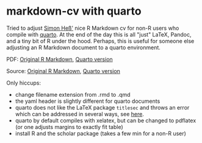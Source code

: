 # markdown-cv with quarto 

Tried to adjust [Simon Heß'](https://github.com/simonheb) nice R Markdown cv for non-R users who compile with [quarto](https://quarto.org/). At the end of the day this is all "just" LaTeX, Pandoc, and a tiny bit of R under the hood. Perhaps, this is useful for someone else adjusting an R Markdown document to a quarto environment.

PDF: [Original R Markdown](https://github.com/simonheb/markdown-cv/blob/main/CV-SH.pdf), [Quarto version](quarto/cv.pdf)

Source: [Original R Markdown](https://github.com/simonheb/markdown-cv/blob/main/CV-SH.pdf), [Quarto version](quarto/cv.qmd)

Only hiccups:
- change filename extension from .rmd to .qmd
- the yaml header is slightly different for quarto documents
- quarto does not like the LaTeX package `titlesec` and throws an error which can be addressed in several ways, see [here](https://github.com/quarto-dev/quarto-cli/issues/6598).
- quarto by default compiles with xelatex, but can be changed to pdflatex (or one adjusts margins to exactly fit table)
- install R and the scholar package (takes a few min for a non-R user)
